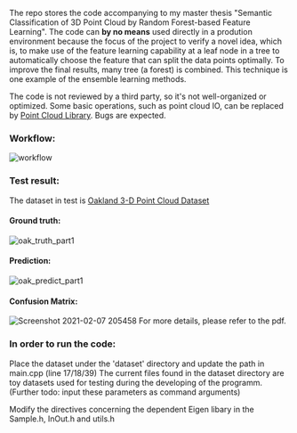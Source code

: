 The repo stores the code accompanying to my master thesis "Semantic Classification of 3D Point Cloud by Random Forest-based Feature Learning". The code can **by no means** used directly in a prodution environment because the focus of the project to verify a novel idea, which is, to make use of the feature learning capability at a leaf node in a tree to automatically choose the feature that can split the data points optimally. To improve the final results, many tree (a forest) is combined. This technique is one example of the ensemble learning methods.

The code is not reviewed by a third party, so it's not well-organized or optimized. Some basic operations, such as point cloud IO, can be replaced by [Point Cloud Library](github.com/PointCloudLibrary/pcl). Bugs are expected.

### Workflow:
![workflow](https://user-images.githubusercontent.com/32868278/107156977-c57e0480-6981-11eb-8709-ecaaf2bc43ae.png)

### Test result:
The dataset in test is [Oakland 3-D Point Cloud Dataset](https://www.cs.cmu.edu/~vmr/datasets/oakland_3d/cvpr09/doc/)

#### Ground truth:
![oak_truth_part1](https://user-images.githubusercontent.com/32868278/107157007-f827fd00-6981-11eb-8ab2-9e6b500e95a7.jpg)

#### Prediction:
![oak_predict_part1](https://user-images.githubusercontent.com/32868278/107157013-00803800-6982-11eb-890f-0c1744082317.jpg)

#### Confusion Matrix:
![Screenshot 2021-02-07 205458](https://user-images.githubusercontent.com/32868278/107157885-d8470800-6986-11eb-98f2-ab07992e1d10.jpg)
For more details, please refer to the pdf.

### In order to run the code:

Place the dataset under the 'dataset' directory and update the path in main.cpp (line 17/18/39) The current files found in the dataset directory are toy datasets used for testing during the developing of the programm. (Further todo: input these parameters as command arguments)

Modify the directives concerning the dependent Eigen libary in the Sample.h, InOut.h and utils.h 

